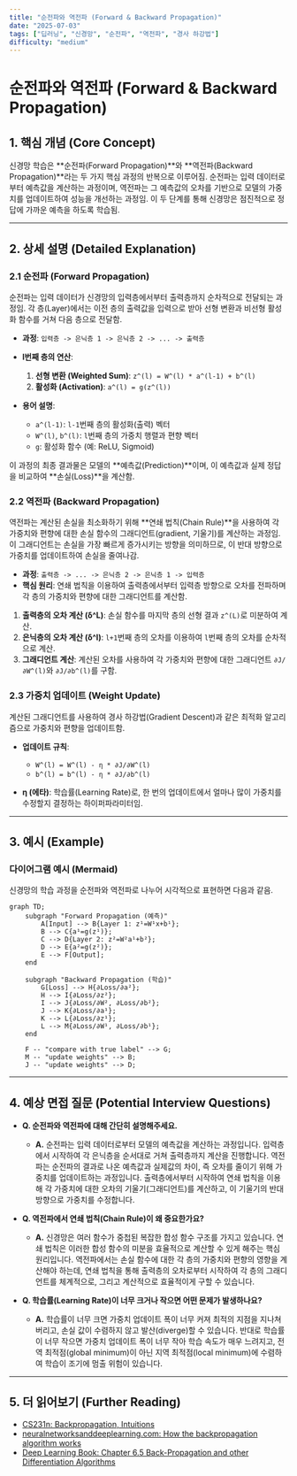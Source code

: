```yaml
---
title: "순전파와 역전파 (Forward & Backward Propagation)"
date: "2025-07-03"
tags: ["딥러닝", "신경망", "순전파", "역전파", "경사 하강법"]
difficulty: "medium"
---
```


# 순전파와 역전파 (Forward & Backward Propagation)

## 1. 핵심 개념 (Core Concept)

신경망 학습은 **순전파(Forward Propagation)**와 **역전파(Backward Propagation)**라는 두 가지 핵심 과정의 반복으로 이루어짐. 순전파는 입력 데이터로부터 예측값을 계산하는 과정이며, 역전파는 그 예측값의 오차를 기반으로 모델의 가중치를 업데이트하여 성능을 개선하는 과정임. 이 두 단계를 통해 신경망은 점진적으로 정답에 가까운 예측을 하도록 학습됨.

---

## 2. 상세 설명 (Detailed Explanation)

### 2.1 순전파 (Forward Propagation)

순전파는 입력 데이터가 신경망의 입력층에서부터 출력층까지 순차적으로 전달되는 과정임. 각 층(Layer)에서는 이전 층의 출력값을 입력으로 받아 선형 변환과 비선형 활성화 함수를 거쳐 다음 층으로 전달함.

*   **과정**: `입력층 -> 은닉층 1 -> 은닉층 2 -> ... -> 출력층`
*   **l번째 층의 연산**:
    1.  **선형 변환 (Weighted Sum)**: `z^(l) = W^(l) * a^(l-1) + b^(l)`
    2.  **활성화 (Activation)**: `a^(l) = g(z^(l))`

*   **용어 설명**:
    *   `a^(l-1)`: `l-1`번째 층의 활성화(출력) 벡터
    *   `W^(l)`, `b^(l)`: `l`번째 층의 가중치 행렬과 편향 벡터
    *   `g`: 활성화 함수 (예: ReLU, Sigmoid)

이 과정의 최종 결과물은 모델의 **예측값(Prediction)**이며, 이 예측값과 실제 정답을 비교하여 **손실(Loss)**을 계산함.

### 2.2 역전파 (Backward Propagation)

역전파는 계산된 손실을 최소화하기 위해 **연쇄 법칙(Chain Rule)**을 사용하여 각 가중치와 편향에 대한 손실 함수의 그래디언트(gradient, 기울기)를 계산하는 과정임. 이 그래디언트는 손실을 가장 빠르게 증가시키는 방향을 의미하므로, 이 반대 방향으로 가중치를 업데이트하여 손실을 줄여나감.

*   **과정**: `출력층 -> ... -> 은닉층 2 -> 은닉층 1 -> 입력층`
*   **핵심 원리**: 연쇄 법칙을 이용하여 출력층에서부터 입력층 방향으로 오차를 전파하며 각 층의 가중치와 편향에 대한 그래디언트를 계산함.

1.  **출력층의 오차 계산 (δ^L)**: 손실 함수를 마지막 층의 선형 결과 `z^(L)`로 미분하여 계산.
2.  **은닉층의 오차 계산 (δ^l)**: `l+1`번째 층의 오차를 이용하여 `l`번째 층의 오차를 순차적으로 계산.
3.  **그래디언트 계산**: 계산된 오차를 사용하여 각 가중치와 편향에 대한 그래디언트 `∂J/∂W^(l)`와 `∂J/∂b^(l)`를 구함.

### 2.3 가중치 업데이트 (Weight Update)

계산된 그래디언트를 사용하여 경사 하강법(Gradient Descent)과 같은 최적화 알고리즘으로 가중치와 편향을 업데이트함.

*   **업데이트 규칙**:
    *   `W^(l) = W^(l) - η * ∂J/∂W^(l)`
    *   `b^(l) = b^(l) - η * ∂J/∂b^(l)`

*   **η (에타)**: 학습률(Learning Rate)로, 한 번의 업데이트에서 얼마나 많이 가중치를 수정할지 결정하는 하이퍼파라미터임.

---

## 3. 예시 (Example)

### 다이어그램 예시 (Mermaid)

신경망의 학습 과정을 순전파와 역전파로 나누어 시각적으로 표현하면 다음과 같음.

```mermaid
graph TD;
    subgraph "Forward Propagation (예측)"
        A[Input] --> B{Layer 1: z¹=W¹x+b¹};
        B --> C{a¹=g(z¹)};
        C --> D{Layer 2: z²=W²a¹+b²};
        D --> E{a²=g(z²)};
        E --> F[Output];
    end

    subgraph "Backward Propagation (학습)"
        G[Loss] --> H{∂Loss/∂a²};
        H --> I{∂Loss/∂z²};
        I --> J{∂Loss/∂W², ∂Loss/∂b²};
        J --> K{∂Loss/∂a¹};
        K --> L{∂Loss/∂z¹};
        L --> M{∂Loss/∂W¹, ∂Loss/∂b¹};
    end

    F -- "compare with true label" --> G;
    M -- "update weights" --> B;
    J -- "update weights" --> D;
```

---

## 4. 예상 면접 질문 (Potential Interview Questions)

*   **Q. 순전파와 역전파에 대해 간단히 설명해주세요.**
    *   **A.** 순전파는 입력 데이터로부터 모델의 예측값을 계산하는 과정입니다. 입력층에서 시작하여 각 은닉층을 순서대로 거쳐 출력층까지 계산을 진행합니다. 역전파는 순전파의 결과로 나온 예측값과 실제값의 차이, 즉 오차를 줄이기 위해 가중치를 업데이트하는 과정입니다. 출력층에서부터 시작하여 연쇄 법칙을 이용해 각 가중치에 대한 오차의 기울기(그래디언트)를 계산하고, 이 기울기의 반대 방향으로 가중치를 수정합니다.

*   **Q. 역전파에서 연쇄 법칙(Chain Rule)이 왜 중요한가요?**
    *   **A.** 신경망은 여러 함수가 중첩된 복잡한 합성 함수 구조를 가지고 있습니다. 연쇄 법칙은 이러한 합성 함수의 미분을 효율적으로 계산할 수 있게 해주는 핵심 원리입니다. 역전파에서는 손실 함수에 대한 각 층의 가중치와 편향의 영향을 계산해야 하는데, 연쇄 법칙을 통해 출력층의 오차로부터 시작하여 각 층의 그래디언트를 체계적으로, 그리고 계산적으로 효율적이게 구할 수 있습니다.

*   **Q. 학습률(Learning Rate)이 너무 크거나 작으면 어떤 문제가 발생하나요?**
    *   **A.** 학습률이 너무 크면 가중치 업데이트 폭이 너무 커져 최적의 지점을 지나쳐 버리고, 손실 값이 수렴하지 않고 발산(diverge)할 수 있습니다. 반대로 학습률이 너무 작으면 가중치 업데이트 폭이 너무 작아 학습 속도가 매우 느려지고, 전역 최적점(global minimum)이 아닌 지역 최적점(local minimum)에 수렴하여 학습이 조기에 멈출 위험이 있습니다.

---

## 5. 더 읽어보기 (Further Reading)

*   [CS231n: Backpropagation, Intuitions](https://cs231n.github.io/optimization-2/)
*   [neuralnetworksanddeeplearning.com: How the backpropagation algorithm works](http://neuralnetworksanddeeplearning.com/chap2.html)
*   [Deep Learning Book: Chapter 6.5 Back-Propagation and other Differentiation Algorithms](https://www.deeplearningbook.org/contents/mlp.html)